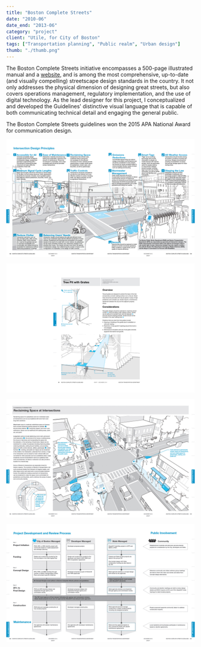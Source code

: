 ```yaml
---
title: "Boston Complete Streets"
date: "2010-06"
date_end: "2013-06"
category: "project"
client: "Utile, for City of Boston"
tags: ["Transportation planning", "Public realm", "Urban design"]
thumb: "./thumb.png"
---
```


The Boston Complete Streets initiative encompasses a 500-page illustrated manual and a [website](http://www.bostoncompletestreets.org), and is among the most comprehensive, up-to-date (and visually compelling) streetscape design standards in the country. It not only addresses the physical dimension of designing great streets, but also covers operations management, regulatory implementation, and the use of digital technology. As the lead designer for this project, I conceptualized and developed the Guidelines' distinctive visual language that is capable of both communicating technical detail and engaging the general public.

The Boston Complete Streets guidelines won the 2015 APA National Award for communication design.

![intersections](5.CS_Intersections.jpg "Intersection design principles")

![tree pit](tree-pit.png)

![reclaim space](2.reclaim-space.jpg "Reclaim sidewalk space")

![process](1.Process.jpg "Regulatory process")

